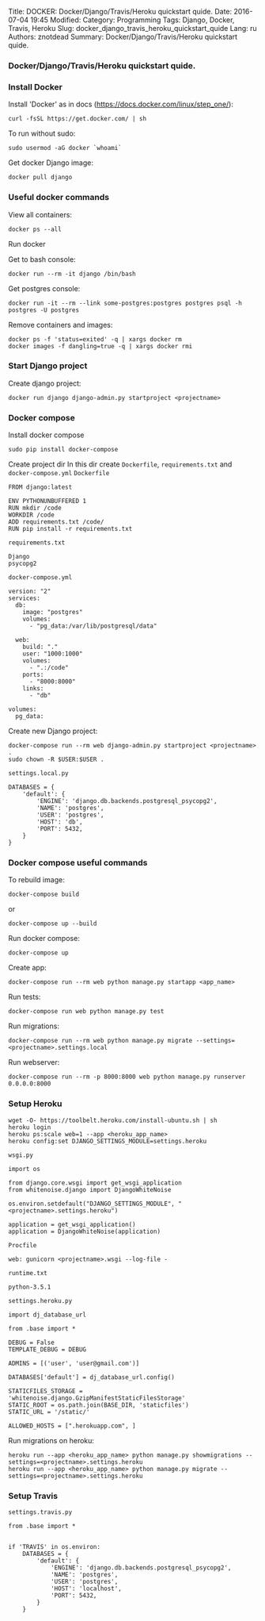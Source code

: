 Title: DOCKER: Docker/Django/Travis/Heroku quickstart quide.
Date: 2016-07-04 19:45
Modified: 
Category: Programming
Tags: Django,  Docker,  Travis,  Heroku
Slug: docker_django_travis_heroku_quickstart_quide
Lang: ru
Authors: znotdead
Summary: Docker/Django/Travis/Heroku quickstart quide.

### Docker/Django/Travis/Heroku quickstart quide.
### Install Docker
Install 'Docker' as in docs (https://docs.docker.com/linux/step_one/):
```
curl -fsSL https://get.docker.com/ | sh
```

To run without sudo:
```
sudo usermod -aG docker `whoami`
```

Get docker Django image:
```
docker pull django
```

### Useful docker commands

View all containers:
```
docker ps --all
```

Run docker

Get to bash console:
```
docker run --rm -it django /bin/bash
```

Get postgres console:
```
docker run -it --rm --link some-postgres:postgres postgres psql -h postgres -U postgres
```

Remove containers and images:
```
docker ps -f 'status=exited' -q | xargs docker rm
docker images -f dangling=true -q | xargs docker rmi
```
### Start Django project

Create django project:
```
docker run django django-admin.py startproject <projectname>
```

### Docker compose

Install docker compose
```
sudo pip install docker-compose
```

Create project dir
In this dir create `Dockerfile`, `requirements.txt` and `docker-compose.yml`
`Dockerfile`
```
FROM django:latest

ENV PYTHONUNBUFFERED 1
RUN mkdir /code
WORKDIR /code
ADD requirements.txt /code/
RUN pip install -r requirements.txt
```

`requirements.txt`
```
Django
psycopg2
```

`docker-compose.yml`
```
version: "2"
services:
  db:
    image: "postgres"
    volumes:
      - "pg_data:/var/lib/postgresql/data"

  web:
    build: "."
    user: "1000:1000"
    volumes:
      - ".:/code"
    ports:
      - "8000:8000"
    links:
      - "db"

volumes:
  pg_data:
```

Create new Django project:
```
docker-compose run --rm web django-admin.py startproject <projectname> .
sudo chown -R $USER:$USER .
```

`settings.local.py`
```
DATABASES = {
    'default': {
        'ENGINE': 'django.db.backends.postgresql_psycopg2',
        'NAME': 'postgres',
        'USER': 'postgres',
        'HOST': 'db',
        'PORT': 5432,
    }
}
```

### Docker compose useful commands

To rebuild image:
```
docker-compose build
```
or
```
docker-compose up --build
```

Run docker compose:
```
docker-compose up
```

Create app:
```
docker-compose run --rm web python manage.py startapp <app_name>
```

Run tests:
```
docker-compose run web python manage.py test
```

Run migrations:
```
docker-compose run --rm web python manage.py migrate --settings=<projectname>.settings.local
```

Run webserver:
```
docker-compose run --rm -p 8000:8000 web python manage.py runserver 0.0.0.0:8000
```

### Setup Heroku
```
wget -O- https://toolbelt.heroku.com/install-ubuntu.sh | sh
heroku login
heroku ps:scale web=1 --app <heroku_app_name>
heroku config:set DJANGO_SETTINGS_MODULE=settings.heroku
```

`wsgi.py`
```
import os

from django.core.wsgi import get_wsgi_application
from whitenoise.django import DjangoWhiteNoise

os.environ.setdefault("DJANGO_SETTINGS_MODULE", "<projectname>.settings.heroku")

application = get_wsgi_application()
application = DjangoWhiteNoise(application)
```

`Procfile`
```
web: gunicorn <projectname>.wsgi --log-file -
```

`runtime.txt`
```
python-3.5.1
```

`settings.heroku.py`
```
import dj_database_url

from .base import *

DEBUG = False
TEMPLATE_DEBUG = DEBUG

ADMINS = [('user', 'user@gmail.com')]

DATABASES['default'] = dj_database_url.config()

STATICFILES_STORAGE = 'whitenoise.django.GzipManifestStaticFilesStorage'
STATIC_ROOT = os.path.join(BASE_DIR, 'staticfiles')
STATIC_URL = '/static/'

ALLOWED_HOSTS = [".herokuapp.com", ]
```

Run migrations on heroku:
```
heroku run --app <heroku_app_name> python manage.py showmigrations --settings=<projectname>.settings.heroku
heroku run --app <heroku_app_name> python manage.py migrate --settings=<projectname>.settings.heroku
```


### Setup Travis

`settings.travis.py`
```
from .base import *


if 'TRAVIS' in os.environ:
    DATABASES = {
        'default': {
            'ENGINE': 'django.db.backends.postgresql_psycopg2',
            'NAME': 'postgres',
            'USER': 'postgres',
            'HOST': 'localhost',
            'PORT': 5432,
        }
    }
```
